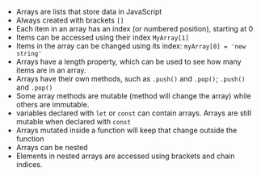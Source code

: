 -   Arrays are lists that store data in JavaScript
-   Always created with brackets `[]`
-   Each item in an array has an index (or numbered position), starting at 0
-   Items can be accessed using their index `MyArray[1]`
-   Items in the array can be changed using its index: `myArray[0] = 'new string'`
-   Arrays have a length property, which can be used to see how many items are in an array.
-   Arrays have their own methods, such as `.push()` and `.pop()`; `.push()` and `.pop()`
-   Some array methods are mutable (method will change the array) while others are immutable.
-   variables declared with `let` or `const` can contain arrays. Arrays are still mutable when declared with `const`
-   Arrays mutated inside a function will keep that change outside the function
-   Arrays can be nested
-   Elements in nested arrays are accessed using brackets and chain indices.
